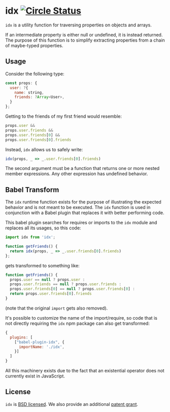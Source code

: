 # idx [![Circle Status](https://circleci.com/gh/facebookincubator/idx/tree/master.svg?style=shield&circle-token=da61f3cf105f22309c8ca0ba4482daa538bf5349)](https://circleci.com/gh/facebookincubator/idx)

`idx` is a utility function for traversing properties on objects and arrays.

If an intermediate property is either null or undefined, it is instead returned.
The purpose of this function is to simplify extracting properties from a chain
of maybe-typed properties.

## Usage

Consider the following type:

```javascript
const props: {
  user: ?{
    name: string,
    friends: ?Array<User>,
  }
};
```

Getting to the friends of my first friend would resemble:

```javascript
props.user &&
props.user.friends &&
props.user.friends[0] &&
props.user.friends[0].friends
```

Instead, `idx` allows us to safely write:

```javascript
idx(props, _ => _.user.friends[0].friends)
```

The second argument must be a function that returns one or more nested member
expressions. Any other expression has undefined behavior.

## Babel Transform

The `idx` runtime function exists for the purpose of illustrating the expected
behavior and is not meant to be executed. The `idx` function is used in
conjunction with a Babel plugin that replaces it with better performing code.

This babel plugin searches for requires or imports to the `idx` module and
replaces all its usages, so this code:

```javascript
import idx from 'idx';

function getFriends() {
  return idx(props, _ => _.user.friends[0].friends)
};
```

gets transformed to something like:

```javascript
function getFriends() {
  props.user == null ? props.user :
  props.user.friends == null ? props.user.friends :
  props.user.friends[0] == null ? props.user.friends[0] :
  return props.user.friends[0].friends
}
```

(note that the original `import` gets also removed).

It's possible to customize the name of the import/require, so code that is not
directly requiring the `idx` npm package can also get transformed:

```javascript
{
  plugins: [
    ["babel-plugin-idx", {
      importName: './idx',
    }]
  ]
}
```

All this machinery exists due to the fact that an existential operator does not
currently exist in JavaScript.

## License

`idx` is [BSD licensed](./LICENSE). We also provide an additional
[patent grant](./PATENTS).
